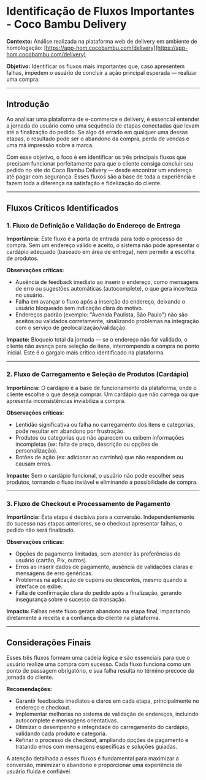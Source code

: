 # Identificação de Fluxos Importantes - Coco Bambu Delivery

**Contexto:**
Análise realizada na plataforma web de delivery em ambiente de homologação:
[https://app-hom.cocobambu.com/delivery](https://app-hom.cocobambu.com/delivery)

**Objetivo:**
Identificar os fluxos mais importantes que, caso apresentem falhas, impedem o usuário de concluir a ação principal esperada — realizar uma compra.

---

## Introdução

Ao analisar uma plataforma de e-commerce e delivery, é essencial entender a jornada do usuário como uma sequência de etapas conectadas que levam até a finalização do pedido. Se algo dá errado em qualquer uma dessas etapas, o resultado pode ser o abandono da compra, perda de vendas e uma má impressão sobre a marca.

Com esse objetivo, o foco é em identificar os três principais fluxos que precisam funcionar perfeitamente para que o cliente consiga concluir seu pedido no site do Coco Bambu Delivery — desde encontrar um endereço até pagar com segurança. Esses fluxos são a base de toda a experiência e fazem toda a diferença na satisfação e fidelização do cliente.

---

## Fluxos Críticos Identificados

### 1. Fluxo de Definição e Validação do Endereço de Entrega

**Importância:**
Este fluxo é a porta de entrada para todo o processo de compra. Sem um endereço válido e aceito, o sistema não pode apresentar o cardápio adequado (baseado em área de entrega), nem permitir a escolha de produtos.

**Observações críticas:**

* Ausência de feedback imediato ao inserir o endereço, como mensagens de erro ou sugestões automáticas (autocomplete), o que gera incerteza no usuário.
* Falha em avançar o fluxo após a inserção do endereço, deixando o usuário bloqueado sem indicação clara do motivo.
* Endereços padrão (exemplo: "Avenida Paulista, São Paulo") não são aceitos ou validados corretamente, sinalizando problemas na integração com o serviço de geolocalização/validação.

**Impacto:**
Bloqueio total da jornada — se o endereço não for validado, o cliente não avança para seleção de itens, interrompendo a compra no ponto inicial. Este é o gargalo mais crítico identificado na plataforma.

---

### 2. Fluxo de Carregamento e Seleção de Produtos (Cardápio)

**Importância:**
O cardápio é a base de funcionamento da plataforma, onde o cliente escolhe o que deseja comprar. Um cardápio que não carrega ou que apresenta inconsistências inviabiliza a compra.

**Observações críticas:**

* Lentidão significativa ou falha no carregamento dos itens e categorias, pode resultar em abandono por frustração.
* Produtos ou categorias que não aparecem ou exibem informações incompletas (ex: falta de preço, descrição ou opções de personalização).
* Botões de ação (ex: adicionar ao carrinho) que não respondem ou causam erros.

**Impacto:**
Sem o cardápio funcional, o usuário não pode escolher seus produtos, tornando o fluxo inviável e eliminando a possibilidade de compra.

---

### 3. Fluxo de Checkout e Processamento de Pagamento

**Importância:**
Esta etapa é decisiva para a conversão. Independentemente do sucesso nas etapas anteriores, se o checkout apresentar falhas, o pedido não será finalizado.

**Observações críticas:**

* Opções de pagamento limitadas, sem atender às preferências do usuário (cartão, Pix, outros).
* Erros ao inserir dados de pagamento, ausência de validações claras e mensagens de erro genéricas.
* Problemas na aplicação de cupons ou descontos, mesmo quando a interface os exibe.
* Falta de confirmação clara do pedido após a finalização, gerando insegurança sobre o sucesso da transação.

**Impacto:**
Falhas neste fluxo geram abandono na etapa final, impactando diretamente a receita e a confiança do cliente na plataforma.

---

## Considerações Finais

Esses três fluxos formam uma cadeia lógica e são essenciais para que o usuário realize uma compra com sucesso. Cada fluxo funciona como um ponto de passagem obrigatório, e sua falha resulta no término precoce da jornada do cliente.

**Recomendações:**

* Garantir feedbacks imediatos e claros em cada etapa, principalmente no endereço e checkout.
* Implementar melhorias no sistema de validação de endereços, incluindo autocomplete e mensagens orientativas.
* Otimizar o desempenho e integridade do carregamento do cardápio, validando cada produto e categoria.
* Refinar o processo de checkout, ampliando opções de pagamento e tratando erros com mensagens específicas e soluções guiadas.

A atenção detalhada a esses fluxos é fundamental para maximizar a conversão, minimizar o abandono e proporcionar uma experiência de usuário fluida e confiável. 
